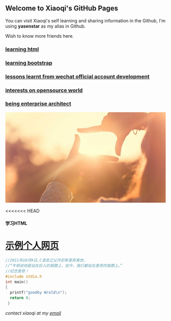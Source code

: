 ## Welcome to Xiaoqi's GitHub Pages

You can visit Xiaoqi's self learning and sharing information in the Github, I'm using **yasenstar** as my alias in Github.

Wish to know more friends here.

### [learning html](https://github.com/yasenstar/learn_html)

### [learning bootstrap](https://github.com/yasenstar/learn_bootstrap)

### [lessons learnt from wechat official account development](https://github.com/yasenstar/wechat)

### [interests on opensource world](https://github.com/yasenstar/opensource)

### [being enterprise architect](https://github.com/yasenstar/enterprise_architecture)

![Learn-each-other](pics\sun-hands.jpg)

<<<<<<< HEAD
#### 学习HTML
[示例个人网页](https://github.com/yasenstar/learn_html/blob/master/sample-personal-page-structure.html)
=======
``` C
//2011年10月9日,C语言之父丹尼斯里奇离世。
//“牛顿说他是站在巨人的肩膀上，如今，我们都站在里奇的肩膀上。”
//纪念里奇！
#include stdio.h
int main()
{
  printf("goodby Wrold\n");
  return 0;
 }
 ```

_contact xiaoqi at my [email](mailto:xiaoqizhao@outlook.com)_
